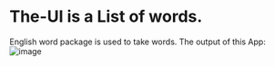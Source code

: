 # The-UI is a List of words.
English word package is used to take words.
The output of this App: 
![image](https://user-images.githubusercontent.com/77974484/119453199-c7af7780-bd54-11eb-8c23-641f53b028d6.png)
